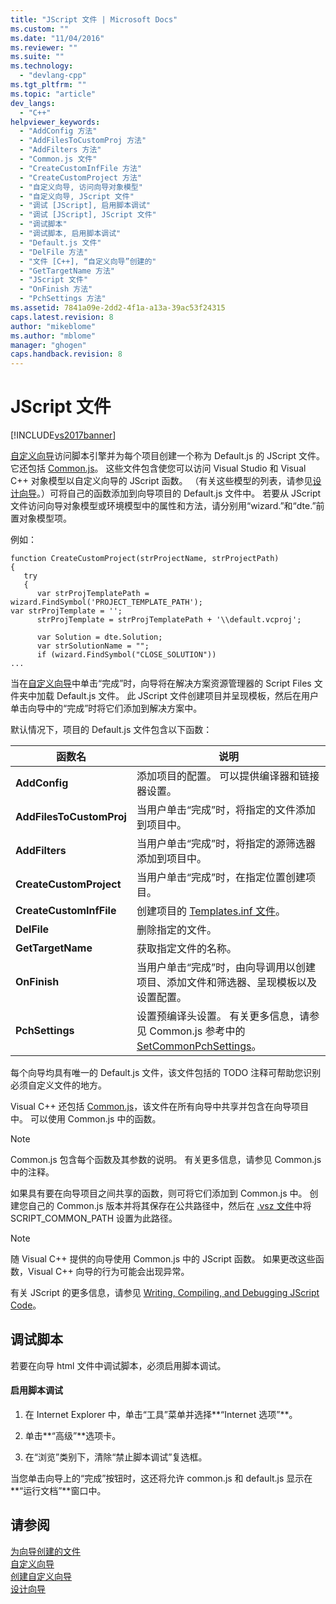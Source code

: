 ```yaml
---
title: "JScript 文件 | Microsoft Docs"
ms.custom: ""
ms.date: "11/04/2016"
ms.reviewer: ""
ms.suite: ""
ms.technology: 
  - "devlang-cpp"
ms.tgt_pltfrm: ""
ms.topic: "article"
dev_langs: 
  - "C++"
helpviewer_keywords: 
  - "AddConfig 方法"
  - "AddFilesToCustomProj 方法"
  - "AddFilters 方法"
  - "Common.js 文件"
  - "CreateCustomInfFile 方法"
  - "CreateCustomProject 方法"
  - "自定义向导, 访问向导对象模型"
  - "自定义向导, JScript 文件"
  - "调试 [JScript], 启用脚本调试"
  - "调试 [JScript], JScript 文件"
  - "调试脚本"
  - "调试脚本, 启用脚本调试"
  - "Default.js 文件"
  - "DelFile 方法"
  - "文件 [C++], “自定义向导”创建的"
  - "GetTargetName 方法"
  - "JScript 文件"
  - "OnFinish 方法"
  - "PchSettings 方法"
ms.assetid: 7841a09e-2dd2-4f1a-a13a-39ac53f24315
caps.latest.revision: 8
author: "mikeblome"
ms.author: "mblome"
manager: "ghogen"
caps.handback.revision: 8
---
```

# JScript 文件
[!INCLUDE[vs2017banner](../assembler/inline/includes/vs2017banner.md)]

[自定义向导](../ide/custom-wizard.md)访问脚本引擎并为每个项目创建一个称为 Default.js 的 JScript 文件。  它还包括 [Common.js](../ide/customizing-cpp-wizards-with-common-jscript-functions.md)。  这些文件包含使您可以访问 Visual Studio 和 Visual C\+\+ 对象模型以自定义向导的 JScript 函数。  （有关这些模型的列表，请参见[设计向导](../ide/designing-a-wizard.md)。）可将自己的函数添加到向导项目的 Default.js 文件中。  若要从 JScript 文件访问向导对象模型或环境模型中的属性和方法，请分别用“wizard.”和“dte.”前置对象模型项。  
  
 例如：  
  
```  
function CreateCustomProject(strProjectName, strProjectPath)  
{  
   try  
   {  
      var strProjTemplatePath = wizard.FindSymbol('PROJECT_TEMPLATE_PATH');  
var strProjTemplate = '';  
      strProjTemplate = strProjTemplatePath + '\\default.vcproj';  
  
      var Solution = dte.Solution;  
      var strSolutionName = "";  
      if (wizard.FindSymbol("CLOSE_SOLUTION"))  
...  
```  
  
 当在[自定义向导](../ide/custom-wizard.md)中单击“完成”时，向导将在解决方案资源管理器的 Script Files 文件夹中加载 Default.js 文件。  此 JScript 文件创建项目并呈现模板，然后在用户单击向导中的“完成”时将它们添加到解决方案中。  
  
 默认情况下，项目的 Default.js 文件包含以下函数：  
  
|函数名|说明|  
|---------|--------|  
|**AddConfig**|添加项目的配置。  可以提供编译器和链接器设置。|  
|**AddFilesToCustomProj**|当用户单击“完成”时，将指定的文件添加到项目中。|  
|**AddFilters**|当用户单击“完成”时，将指定的源筛选器添加到项目中。|  
|**CreateCustomProject**|当用户单击“完成”时，在指定位置创建项目。|  
|**CreateCustomInfFile**|创建项目的 [Templates.inf 文件](../ide/templates-inf-file.md)。|  
|**DelFile**|删除指定的文件。|  
|**GetTargetName**|获取指定文件的名称。|  
|**OnFinish**|当用户单击“完成”时，由向导调用以创建项目、添加文件和筛选器、呈现模板以及设置配置。|  
|**PchSettings**|设置预编译头设置。  有关更多信息，请参见 Common.js 参考中的 [SetCommonPchSettings](../ide/setcommonpchsettings.md)。|  
  
 每个向导均具有唯一的 Default.js 文件，该文件包括的 TODO 注释可帮助您识别必须自定义文件的地方。  
  
 Visual C\+\+ 还包括 [Common.js](../ide/customizing-cpp-wizards-with-common-jscript-functions.md)，该文件在所有向导中共享并包含在向导项目中。  可以使用 Common.js 中的函数。  
  
> [!NOTE]
>  Common.js 包含每个函数及其参数的说明。  有关更多信息，请参见 Common.js 中的注释。  
  
 如果具有要在向导项目之间共享的函数，则可将它们添加到 Common.js 中。  创建您自己的 Common.js 版本并将其保存在公共路径中，然后在 [.vsz 文件](../ide/dot-vsz-file-project-control.md)中将 SCRIPT\_COMMON\_PATH 设置为此路径。  
  
> [!NOTE]
>  随 Visual C\+\+ 提供的向导使用 Common.js 中的 JScript 函数。  如果更改这些函数，Visual C\+\+ 向导的行为可能会出现异常。  
  
 有关 JScript 的更多信息，请参见 [Writing, Compiling, and Debugging JScript Code](http://msdn.microsoft.com/zh-cn/13e57e7d-4867-4555-b9e4-fc24aa75e628)。  
  
## 调试脚本  
 若要在向导 html 文件中调试脚本，必须启用脚本调试。  
  
#### 启用脚本调试  
  
1.  在 Internet Explorer 中，单击“工具”菜单并选择**“Internet 选项”**。  
  
2.  单击**“高级”**选项卡。  
  
3.  在“浏览”类别下，清除“禁止脚本调试”复选框。  
  
 当您单击向导上的“完成”按钮时，这还将允许 common.js 和 default.js 显示在**“运行文档”**窗口中。  
  
## 请参阅  
 [为向导创建的文件](../ide/files-created-for-your-wizard.md)   
 [自定义向导](../ide/custom-wizard.md)   
 [创建自定义向导](../ide/creating-a-custom-wizard.md)   
 [设计向导](../ide/designing-a-wizard.md)
